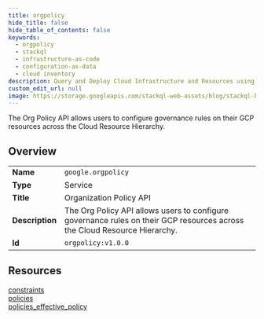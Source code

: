 ```yaml
---
title: orgpolicy
hide_title: false
hide_table_of_contents: false
keywords:
  - orgpolicy
  - stackql
  - infrastructure-as-code
  - configuration-as-data
  - cloud inventory
description: Query and Deploy Cloud Infrastructure and Resources using SQL
custom_edit_url: null
image: https://storage.googleapis.com/stackql-web-assets/blog/stackql-blog-post-featured-image.png
---
```

The Org Policy API allows users to configure governance rules on their GCP resources across the Cloud Resource Hierarchy.  
    

## Overview
<table><tbody>
<tr><td><b>Name</b></td><td><code>google.orgpolicy</code></td></tr>
<tr><td><b>Type</b></td><td>Service</td></tr>
<tr><td><b>Title</b></td><td>Organization Policy API</td></tr>
<tr><td><b>Description</b></td><td>The Org Policy API allows users to configure governance rules on their GCP resources across the Cloud Resource Hierarchy.</td></tr>
<tr><td><b>Id</b></td><td><code>orgpolicy:v1.0.0</code></td></tr>
</tbody></table>

## Resources
<div class="row">
<div class="providerDocColumn">
<a href="/providers/google/orgpolicy/constraints/">constraints</a><br />
<a href="/providers/google/orgpolicy/policies/">policies</a><br />
</div>
<div class="providerDocColumn">
<a href="/providers/google/orgpolicy/policies_effective_policy/">policies_effective_policy</a><br />
</div>
</div>
